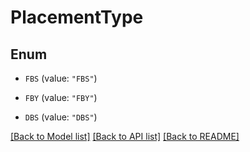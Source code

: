# PlacementType

## Enum


* `FBS` (value: `"FBS"`)

* `FBY` (value: `"FBY"`)

* `DBS` (value: `"DBS"`)


[[Back to Model list]](../README.md#documentation-for-models) [[Back to API list]](../README.md#documentation-for-api-endpoints) [[Back to README]](../README.md)


